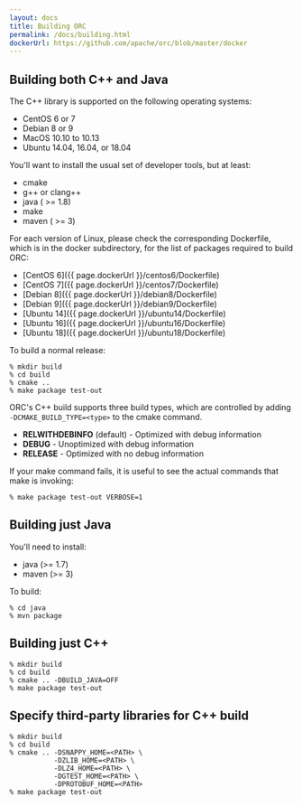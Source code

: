 ```yaml
---
layout: docs
title: Building ORC
permalink: /docs/building.html
dockerUrl: https://github.com/apache/orc/blob/master/docker
---
```


## Building both C++ and Java

The C++ library is supported on the following operating systems:

* CentOS 6 or 7
* Debian 8 or 9
* MacOS 10.10 to 10.13
* Ubuntu 14.04, 16.04, or 18.04

You'll want to install the usual set of developer tools, but at least:

* cmake
* g++ or clang++
* java ( >= 1.8)
* make
* maven ( >= 3)

For each version of Linux, please check the corresponding Dockerfile, which
is in the docker subdirectory, for the list of packages required to build ORC:

* [CentOS 6]({{ page.dockerUrl }}/centos6/Dockerfile)
* [CentOS 7]({{ page.dockerUrl }}/centos7/Dockerfile)
* [Debian 8]({{ page.dockerUrl }}/debian8/Dockerfile)
* [Debian 9]({{ page.dockerUrl }}/debian9/Dockerfile)
* [Ubuntu 14]({{ page.dockerUrl }}/ubuntu14/Dockerfile)
* [Ubuntu 16]({{ page.dockerUrl }}/ubuntu16/Dockerfile)
* [Ubuntu 18]({{ page.dockerUrl }}/ubuntu18/Dockerfile)

To build a normal release:

~~~ shell
% mkdir build
% cd build
% cmake ..
% make package test-out
~~~

ORC's C++ build supports three build types, which are controlled by adding
`-DCMAKE_BUILD_TYPE=<type>` to the cmake command.

* **RELWITHDEBINFO** (default) - Optimized with debug information
* **DEBUG** - Unoptimized with debug information
* **RELEASE** - Optimized with no debug information

If your make command fails, it is useful to see the actual commands that make
is invoking:

~~~ shell
% make package test-out VERBOSE=1
~~~

## Building just Java

You'll need to install:

* java (>= 1.7)
* maven (>= 3)

To build:

~~~ shell
% cd java
% mvn package
~~~

## Building just C++

~~~ shell
% mkdir build
% cd build
% cmake .. -DBUILD_JAVA=OFF
% make package test-out
~~~

## Specify third-party libraries for C++ build

~~~ shell
% mkdir build
% cd build
% cmake .. -DSNAPPY_HOME=<PATH> \
           -DZLIB_HOME=<PATH> \
           -DLZ4_HOME=<PATH> \
           -DGTEST_HOME=<PATH> \
           -DPROTOBUF_HOME=<PATH>
% make package test-out
~~~
